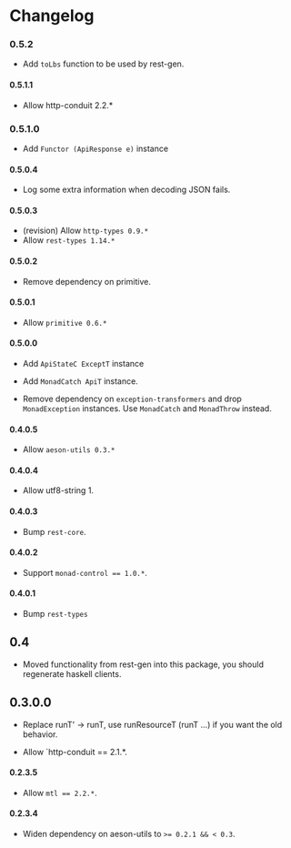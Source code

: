 # Changelog

### 0.5.2

* Add `toLbs` function to be used by rest-gen.

#### 0.5.1.1

* Allow http-conduit 2.2.*

### 0.5.1.0

* Add `Functor (ApiResponse e)` instance

#### 0.5.0.4

* Log some extra information when decoding JSON fails.

#### 0.5.0.3

* (revision) Allow `http-types 0.9.*`
* Allow `rest-types 1.14.*`

#### 0.5.0.2

* Remove dependency on primitive.

#### 0.5.0.1

* Allow `primitive 0.6.*`

#### 0.5.0.0

* Add `ApiStateC ExceptT` instance

* Add `MonadCatch ApiT` instance.

* Remove dependency on `exception-transformers` and drop `MonadException` instances. Use `MonadCatch` and `MonadThrow` instead.


#### 0.4.0.5

* Allow `aeson-utils 0.3.*`

#### 0.4.0.4

* Allow utf8-string 1.

#### 0.4.0.3

* Bump `rest-core`.

#### 0.4.0.2

* Support `monad-control == 1.0.*`.

#### 0.4.0.1

* Bump `rest-types`

## 0.4

* Moved functionality from rest-gen into this package, you should regenerate haskell clients.

## 0.3.0.0

* Replace runT' -> runT, use runResourceT (runT ...) if you want the old behavior.

* Allow `http-conduit == 2.1.*.

#### 0.2.3.5

* Allow `mtl == 2.2.*`.

#### 0.2.3.4

* Widen dependency on aeson-utils to `>= 0.2.1 && < 0.3`.
